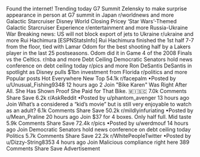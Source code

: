 Found the internet!
Trending today
G7 Summit
Zelensky to make surprise appearance in person at G7 summit in Japan
r/worldnews and more
Galactic Starcruiser
Disney World Closing Pricey ‘Star Wars’-Themed Galactic Starcruiser Experience
r/entertainment and more
Russia-Ukraine War
Breaking news: US will not block export of jets to Ukraine
r/ukraine and more
Rui Hachimura
[ESPNStatsInfo] Rui Hachimura finished the 1st half 7-7 from the floor, tied with Lamar Odom for the best shooting half by a Lakers player in the last 25 postseasons. Odom did it in Game 4 of the 2008 Finals vs the Celtics.
r/nba and more
Debt Ceiling
Democratic Senators hold news conference on debt ceiling today
r/pics and more
Ron DeSantis
DeSantis in spotlight as Disney pulls $1bn investment from Florida
r/politics and more
Popular posts
Hot
Everywhere
New
Top
54.1k
r/facepalm
•Posted by
u/Unusual_Fishing9348
12 hours ago
2
Join
"Bike Karen" Was Right After All. She Has Shown Proof She Paid for That Bike.
 🇲​🇮​🇸​🇨​
7.0k Comments
Share
Save
6.2k
r/AskReddit
•Posted by
u/phantom_avenger
13 hours ago
Join
What’s a considered a “kid’s movie” but is still very enjoyable to watch as an adult?
6.1k Comments
Share
Save
50.2k
r/mildlyinfuriating
•Posted by
u/Mean_Praline
20 hours ago
Join
$37 for 4 boxes. Only half full. Mid taste
5.9k Comments
Share
Save
72.4k
r/pics
•Posted by
u/werdmouf
14 hours ago
Join
Democratic Senators hold news conference on debt ceiling today
Politics
5.7k Comments
Share
Save
22.2k
r/WhitePeopleTwitter
•Posted by
u/Dizzy-String8353
4 hours ago
Join
Malicious compliance right here
389 Comments
Share
Save
Advertisement